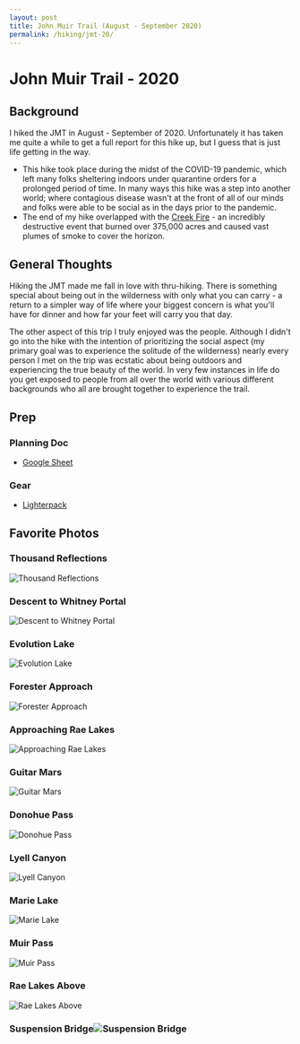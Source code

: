 ```yaml
---
layout: post
title: John Muir Trail (August - September 2020)
permalink: /hiking/jmt-20/
---
```


# John Muir Trail - 2020

## Background

I hiked the JMT in August - September of 2020. Unfortunately it has taken me quite a while to get a full report for this hike up, but I guess that is just life getting in the way.

- This hike took place during the midst of the COVID-19 pandemic, which left many folks sheltering indoors under quarantine orders for a prolonged period of time. In many ways this hike was a step into another world; where contagious disease wasn't at the front of all of our minds and folks were able to be social as in the days prior to the pandemic.
- The end of my hike overlapped with the [Creek Fire](https://en.wikipedia.org/wiki/Creek_Fire_(2020)) - an incredibly destructive event that burned over 375,000 acres and caused vast plumes of smoke to cover the horizon.

## General Thoughts

Hiking the JMT made me fall in love with thru-hiking. There is something special about being out in the wilderness with only what you can carry - a return to a simpler way of life where your biggest concern is what you'll have for dinner and how far your feet will carry you that day. 

The other aspect of this trip I truly enjoyed was the people. Although I didn't go into the hike with the intention of prioritizing the social aspect (my primary goal was to experience the solitude of the wilderness) nearly every person I met on the trip was ecstatic about being outdoors and experiencing the true beauty of the world. In very few instances in life do you get exposed to people from all over the world with various different backgrounds who all are brought together to experience the trail.

## Prep
### Planning Doc
- [Google Sheet](https://docs.google.com/spreadsheets/d/1k7CYBS3QNUMFsu-9YenjvLhLd025WnLV-_UuQT8YUME/edit?usp=sharing)
### Gear
- [Lighterpack](https://lighterpack.com/r/ave194)

## Favorite Photos

### Thousand Reflections
![Thousand Reflections](/assets/jmt-2020/Thousand-Reflections.jpeg)
### Descent to Whitney Portal
![Descent to Whitney Portal](/assets/jmt-2020/Descent-to-Whitney-Portal.jpeg)
### Evolution Lake
![Evolution Lake](/assets/jmt-2020/Evolution-Lake.jpeg)
### Forester Approach
![Forester Approach](/assets/jmt-2020/Forester-Approach.jpeg)
### Approaching Rae Lakes
![Approaching Rae Lakes](/assets/jmt-2020/Approaching-Rae-Lakes.jpeg)
### Guitar Mars
![Guitar Mars](/assets/jmt-2020/Guitar-Mars.jpeg)
### Donohue Pass
![Donohue Pass](/assets/jmt-2020/Donohue-Pass.jpeg)
### Lyell Canyon
![Lyell Canyon](/assets/jmt-2020/Lyell-Canyon.jpeg)
### Marie Lake
![Marie Lake](/assets/jmt-2020/Marie-Lake.jpeg)
### Muir Pass
![Muir Pass](/assets/jmt-2020/Muir-Pass.jpeg)
### Rae Lakes Above
![Rae Lakes Above](/assets/jmt-2020/Rae-Lakes-Above.jpeg)
### Suspension Bridge![Suspension Bridge](/assets/jmt-2020/Suspension-Bridge.jpeg)
